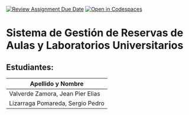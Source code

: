 [![Review Assignment Due Date](https://classroom.github.com/assets/deadline-readme-button-22041afd0340ce965d47ae6ef1cefeee28c7c493a6346c4f15d667ab976d596c.svg)](https://classroom.github.com/a/JlnjGag6)
[![Open in Codespaces](https://classroom.github.com/assets/launch-codespace-2972f46106e565e64193e422d61a12cf1da4916b45550586e14ef0a7c637dd04.svg)](https://classroom.github.com/open-in-codespaces?assignment_repo_id=18167507)
# Sistema de Gestión de Reservas de Aulas y Laboratorios Universitarios

## Estudiantes:

| Apellido y Nombre                  |
|-------------------------------------|
| Valverde Zamora, Jean Pier Elias   |
| Lizarraga Pomareda, Sergio Pedro   |
